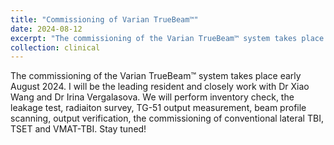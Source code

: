 ```yaml
---
title: "Commissioning of Varian TrueBeam™"
date: 2024-08-12
excerpt: "The commissioning of the Varian TrueBeam™ system takes place early August 2024. I will be the leading resident and closely work with Dr Xiao Wang and Dr Irina Vergalasova. We will perform inventory check, the leakage test, radiaiton survey, TG-51 output measurement, beam profile scanning, output verification, the commissioning of conventional lateral TBI, TSET and VMAT-TBI. Stay tuned!"
collection: clinical
---
```


The commissioning of the Varian TrueBeam™ system takes place early August 2024. I will be the leading resident and closely work with Dr Xiao Wang and Dr Irina Vergalasova. We will perform inventory check, the leakage test, radiaiton survey, TG-51 output measurement, beam profile scanning, output verification, the commissioning of conventional lateral TBI, TSET and VMAT-TBI. Stay tuned!
